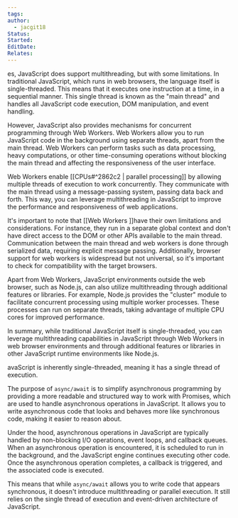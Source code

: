 ```yaml
---
tags: 
author:
  - jacgit18
Status: 
Started: 
EditDate: 
Relates:
---
```

es, JavaScript does support multithreading, but with some limitations. In traditional JavaScript, which runs in web browsers, the language itself is single-threaded. This means that it executes one instruction at a time, in a sequential manner. This single thread is known as the "main thread" and handles all JavaScript code execution, DOM manipulation, and event handling.

However, JavaScript also provides mechanisms for concurrent programming through Web Workers. Web Workers allow you to run JavaScript code in the background using separate threads, apart from the main thread. Web Workers can perform tasks such as data processing, heavy computations, or other time-consuming operations without blocking the main thread and affecting the responsiveness of the user interface.

Web Workers enable [[CPUs#^2862c2 | parallel processing]]  by allowing multiple threads of execution to work concurrently. They communicate with the main thread using a message-passing system, passing data back and forth. This way, you can leverage multithreading in JavaScript to improve the performance and responsiveness of web applications.

It's important to note that [[Web Workers ]]have their own limitations and considerations. For instance, they run in a separate global context and don't have direct access to the DOM or other APIs available to the main thread. Communication between the main thread and web workers is done through serialized data, requiring explicit message passing. Additionally, browser support for web workers is widespread but not universal, so it's important to check for compatibility with the target browsers.

Apart from Web Workers, JavaScript environments outside the web browser, such as Node.js, can also utilize multithreading through additional features or libraries. For example, Node.js provides the "cluster" module to facilitate concurrent processing using multiple worker processes. These processes can run on separate threads, taking advantage of multiple CPU cores for improved performance.

In summary, while traditional JavaScript itself is single-threaded, you can leverage multithreading capabilities in JavaScript through Web Workers in web browser environments and through additional features or libraries in other JavaScript runtime environments like Node.js.



avaScript is inherently single-threaded, meaning it has a single thread of execution.  
  
The purpose of `async/await` is to simplify asynchronous programming by providing a more readable and structured way to work with Promises, which are used to handle asynchronous operations in JavaScript. It allows you to write asynchronous code that looks and behaves more like synchronous code, making it easier to reason about.  
  
Under the hood, asynchronous operations in JavaScript are typically handled by non-blocking I/O operations, event loops, and callback queues. When an asynchronous operation is encountered, it is scheduled to run in the background, and the JavaScript engine continues executing other code. Once the asynchronous operation completes, a callback is triggered, and the associated code is executed.  
  
This means that while `async/await` allows you to write code that appears synchronous, it doesn't introduce multithreading or parallel execution. It still relies on the single thread of execution and event-driven architecture of JavaScript.